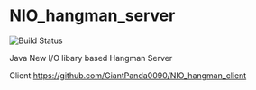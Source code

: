 # NIO_hangman_server
![Build Status](https://travis-ci.org/GiantPanda0090/NIO_hangman_server.svg?branch=master)

Java New I/O libary based Hangman Server

Client:https://github.com/GiantPanda0090/NIO_hangman_client
